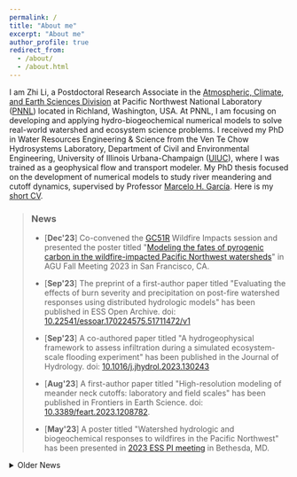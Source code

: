 ```yaml
---
permalink: /
title: "About me"
excerpt: "About me"
author_profile: true
redirect_from: 
  - /about/
  - /about.html
---
```


I am Zhi Li, a Postdoctoral Research Associate in the [Atmospheric, Climate, and Earth Sciences Division](https://www.pnnl.gov/atmospheric-climate-and-earth-sciences-division) at Pacific Northwest National Laboratory ([PNNL](https://www.pnnl.gov/)) located in Richland, Washington, USA. At PNNL, I am focusing on developing and applying hydro-biogeochemical numerical models to solve real-world watershed and ecosystem science problems. I received my PhD in Water Resources Engineering & Science from the Ven Te Chow Hydrosystems Laboratory, Department of Civil and Environmental Engineering, University of Illinois Urbana-Champaign ([UIUC](https://illinois.edu/)), where I was trained as a geophysical flow and transport modeler. My PhD thesis focused on the development of numerical models to study river meandering and cutoff dynamics, supervised by Professor [Marcelo H. García](https://cee.illinois.edu/directory/profile/mhgarcia). Here is my [short CV](https://zhilihydro.github.io/cv/).

> ### News
>  - [**Dec'23**] Co-convened the [GC51R](https://agu.confex.com/agu/fm23/meetingapp.cgi/Session/189180) Wildfire Impacts session and presented the poster titled "[Modeling the fates of pyrogenic carbon in the wildfire-impacted Pacific Northwest watersheds](https://agu.confex.com/agu/fm23/meetingapp.cgi/Paper/1355112)" in AGU Fall Meeting 2023 in San Francisco, CA. 
>
>  - [**Sep'23**] The preprint of a first-author paper titled "Evaluating the effects of burn severity and precipitation on post-fire watershed responses using distributed hydrologic models" has been published in ESS Open Archive. doi: [10.22541/essoar.170224575.51711472/v1](https://doi.org/10.22541/essoar.170224575.51711472/v1)
>
>  - [**Sep'23**] A co-authored paper titled "A hydrogeophysical framework to assess infiltration during a simulated ecosystem-scale flooding experiment" has been published in the Journal of Hydrology. doi: [10.1016/j.jhydrol.2023.130243](https://doi.org/10.1016/j.jhydrol.2023.130243)
>
>  - [**Aug'23**] A first-author paper titled "High-resolution modeling of meander neck cutoffs: laboratory and field scales" has been published in Frontiers in Earth Science. doi: [10.3389/feart.2023.1208782](https://doi.org/10.3389/feart.2023.1208782). 
>
>  - [**May'23**] A poster titled "Watershed hydrologic and biogeochemical responses to wildfires in the Pacific Northwest" has been presented in [2023 ESS PI meeting](https://web.cvent.com/event/530c166c-8680-4f65-a27a-574ac7dda464/summary) in Bethesda, MD. 


<details>
  <summary>Older News</summary>

* [Dec'22] A poster titled "Evaluating the transport of wildfire-induced pyrogenic nutrients in a grassland-shrub dominant watershed using a high-res numerical model" has been presented in AGU Fall Meeting 2022. 

* [Dec'22] A poster titled "Obtaining synthetic riverbed topography of meandering rivers from satellite imagery: a case study of the Tallahatchie River, Mississippi" has been presented in AGU Fall Meeting 2022. 

* [Mar'22] I start working as a Postdoctoral Research Associate at Pacific Northwest National Laboratory (PNNL).

* [Feb'22] I successfully defended my doctoral thesis.

* [Fall'21] Paper accepted! Our paper titled "Impact of Lake Michigan Water Level Rise on Complex Bidirectional Flow in the Chicago Area Waterway System (CAWS)" has been accpeted for publication in the Journal of Great Lakes Research. doi: 10.1016/j.jglr.2021.10.008

* [Fall'21] A co-authored abstract titled "An integrated river planform and sandbar detection tool based on Google Earth Engine and its application in the Yazoo-Mississippi Delta with high-resolution satellite images" has been accepted by AGU Fall Meeting 2021. Paper Number: H15M-1191.

* [Spring'21] Obtained the Graduate College Mentoring Certificate, "In recognition of completion of the Illinois Graduate Mentoring Program".

* [Spring'21] The pyRiverBed paper has been accepted for publication in Computers & Geosciences. doi: 10.1016/j.cageo.2021.104755

</details>
